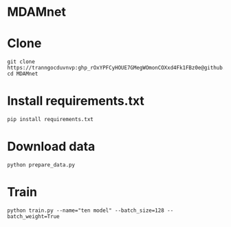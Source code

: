# MDAMnet
# Clone
```
git clone https://tranngocduvnvp: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@github.com/tranngocduvnvp/MDAMnet.git
cd MDAMnet
```
# Install requirements.txt
```
pip install requirements.txt
```

# Download data
```
python prepare_data.py
```
# Train
```
python train.py --name="ten model" --batch_size=128 --batch_weight=True
```

